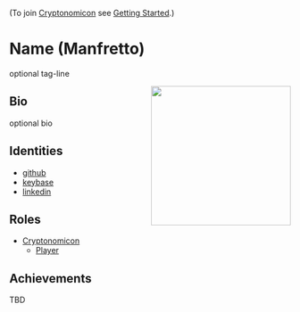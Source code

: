 (To join [Cryptonomicon](https://cryptotechguru.github.io/Cryptonomicon/) see [Getting Started](Getting-Started.md).)

# Name (Manfretto)

optional tag-line

<img align="right" width="250" src="avatar.png">

## Bio

optional bio

## Identities
* [github](https://github.com/github_id)
* [keybase](https://keybase.io/keybase_id)
* [linkedin](https://www.linkedin.com/in/linkedin_id)

## Roles
* [Cryptonomicon](https://cryptotechguru.github.io/Cryptonomicon/)
  * [Player](https://cryptotechguru.github.io/Cryptonomicon/Roles/Player)
  
## Achievements
TBD
